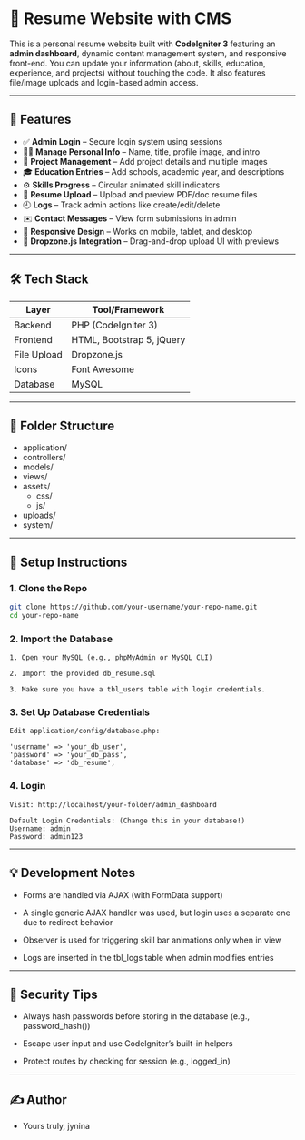 
# 🧾 Resume Website with CMS

This is a personal resume website built with **CodeIgniter 3** featuring an **admin dashboard**, dynamic content management system, and responsive front-end. You can update your information (about, skills, education, experience, and projects) without touching the code. It also features file/image uploads and login-based admin access.

---

## 🌟 Features

- ✅ **Admin Login** – Secure login system using sessions  
- 🧑‍💼 **Manage Personal Info** – Name, title, profile image, and intro  
- 💼 **Project Management** – Add project details and multiple images  
- 🎓 **Education Entries** – Add schools, academic year, and descriptions  
- ⚙️ **Skills Progress** – Circular animated skill indicators  
- 📄 **Resume Upload** – Upload and preview PDF/doc resume files  
- 🕘 **Logs** – Track admin actions like create/edit/delete  
- ✉️ **Contact Messages** – View form submissions in admin  
- 📱 **Responsive Design** – Works on mobile, tablet, and desktop  
- 📂 **Dropzone.js Integration** – Drag-and-drop upload UI with previews  

---

## 🛠️ Tech Stack

| Layer        | Tool/Framework     |
|--------------|--------------------|
| Backend      | PHP (CodeIgniter 3) |
| Frontend     | HTML, Bootstrap 5, jQuery |
| File Upload  | Dropzone.js        |
| Icons        | Font Awesome       |
| Database     | MySQL              |

---

## 📁 Folder Structure
- application/
- controllers/
- models/
- views/
- assets/
	- css/
	- js/
- uploads/
- system/

---

## 🚀 Setup Instructions

### 1. Clone the Repo
```bash
git clone https://github.com/your-username/your-repo-name.git
cd your-repo-name

```

### 2. Import the Database

    1. Open your MySQL (e.g., phpMyAdmin or MySQL CLI)

    2. Import the provided db_resume.sql

    3. Make sure you have a tbl_users table with login credentials.

### 3. Set Up Database Credentials

    Edit application/config/database.php:

    'username' => 'your_db_user',
    'password' => 'your_db_pass',
    'database' => 'db_resume',

### 4. Login

    Visit: http://localhost/your-folder/admin_dashboard

    Default Login Credentials: (Change this in your database!)
    Username: admin
    Password: admin123

---


## 💡 Development Notes

- Forms are handled via AJAX (with FormData support)

- A single generic AJAX handler was used, but login uses a separate one due to redirect behavior

- Observer is used for triggering skill bar animations only when in view

- Logs are inserted in the tbl_logs table when admin modifies entries

---

## 🔐 Security Tips

- Always hash passwords before storing in the database (e.g., password_hash())

- Escape user input and use CodeIgniter’s built-in helpers

- Protect routes by checking for session (e.g., logged_in)

---

## ✍️ Author

- Yours truly, jynina

